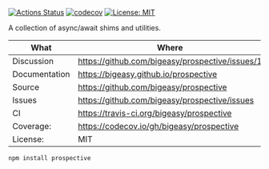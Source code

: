 [![Actions Status](https://github.com/bigeasy/prospective/workflows/Node%20CI/badge.svg)](https://github.com/bigeasy/prospective/actions)
[![codecov](https://codecov.io/gh/bigeasy/prospective/branch/master/graph/badge.svg)](https://codecov.io/gh/bigeasy/prospective)
[![License: MIT](https://img.shields.io/badge/License-MIT-yellow.svg)](https://opensource.org/licenses/MIT)

A collection of async/await shims and utilities.

| What          | Where                                             |
| --- | --- |
| Discussion    | https://github.com/bigeasy/prospective/issues/1   |
| Documentation | https://bigeasy.github.io/prospective             |
| Source        | https://github.com/bigeasy/prospective            |
| Issues        | https://github.com/bigeasy/prospective/issues     |
| CI            | https://travis-ci.org/bigeasy/prospective         |
| Coverage:     | https://codecov.io/gh/bigeasy/prospective         |
| License:      | MIT                                               |


```
npm install prospective
```
